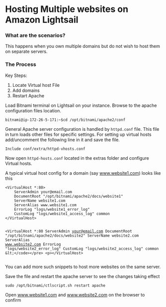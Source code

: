 <!DOCTYPE html>
<html>

<head>
  <meta charset="utf-8">
  <meta name="viewport" content="width=device-width, initial-scale=1.0">
  <title>VirtualHost</title>
  <link rel="stylesheet" href="https://stackedit.io/style.css" />
</head>

<body class="stackedit">
  <div class="stackedit__html"><h1 id="hosting-multiple-websites-on-amazon-lightsail">Hosting Multiple websites on Amazon Lightsail</h1>
<h3 id="what-are-the-scenarios">What are the scenarios?</h3>
<p>This happens when you own multiple domains but do not wish to host them on separate servers.</p>
<h3 id="the-process">The Process</h3>
<p>Key Steps:</p>
<ol>
<li>Locate Virtual host File</li>
<li>Add domains</li>
<li>Restart Apache</li>
</ol>
<p>Load Bitnami terminal on Lightsail on your instance. Browse to the apache configuration files location.</p>
<pre><code>bitnami@ip-172-26-5-171:~$cd /opt/bitnami/apache2/conf
</code></pre>
<p>General Apache server configuration is handled by <code>httpd.conf</code> file. This file in turn loads other files for specific  settings. For setting up virtual hosts add/uncomment the following line in it and save the file.</p>
<pre><code>Include conf/extra/httpd-vhosts.conf
</code></pre>
<p>Now open <code>httpd-hosts.conf</code> located in the extras folder and configure Virtual hosts.</p>
<p>A typical virtual host config for a domain (say <a href="http://www.website1.com">www.website1.com</a>) looks like this</p>
<pre><code>&lt;VirtualHost *:80&gt;
    ServerAdmin your@email.com
    DocumentRoot "/opt/bitnami/apache2/docs/website1"
    ServerName website1.com
    ServerAlias www.website1.com
    ErrorLog "logs/website1_error_log"
    CustomLog "logs/website1_access_log" common
&lt;/VirtualHost&gt;

&lt;VirtualHost *:80
    ServerAdmin your@email.com
    DocumentRoot "/opt/bitnami/apache2/docs/website2"
    ServerName website2.com
    ServerAlias www.website2.com
    ErrorLog "logs/website2_error_log"
    CustomLog "logs/website2_access_log" common
&amp;lt;&lt;/code&gt;&lt;/pre&gt;
&lt;p&gt;&lt;/VirtualHost&gt;
</code></pre>
<p>You can add more such snippets to host more websites on the same server.</p><p></p>
<p>Save the file and restart the apache server to see the changes taking effect</p>
<pre><code>sudo /opt/bitnami/ctlscript.sh restart apache
</code></pre>
<p>Open <a href="http://www.website1.com">www.website1.com</a> and <a href="http://www.website2.com">www.website2.com</a> on the browser to confirm</p>
</div>
</body>

</html>
